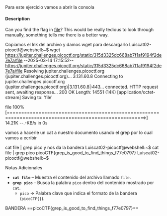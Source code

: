 Para este ejercicio vamos a abrir la consola 
#### Description

Can you find the flag in [file](https://jupiter.challenges.picoctf.org/static/315d3325dc668ab7f1af9194f2de7e7a/file)? This would be really tedious to look through manually, something tells me there is a better way.

Copiamos el lnk del archivo y damos wget para descargarlo 
Luiscat02-picoctf@webshell:~$ wget https://jupiter.challenges.picoctf.org/static/315d3325dc668ab7f1af9194f2de7e7a/file
--2025-03-14 17:15:52--  https://jupiter.challenges.picoctf.org/static/315d3325dc668ab7f1af9194f2de7e7a/file
Resolving jupiter.challenges.picoctf.org (jupiter.challenges.picoctf.org)... 3.131.60.8
Connecting to jupiter.challenges.picoctf.org (jupiter.challenges.picoctf.org)|3.131.60.8|:443... connected.
HTTP request sent, awaiting response... 200 OK
Length: 14551 (14K) [application/octet-stream]
Saving to: 'file'

file                                            100%[======================================================================================================>]  14.21K  --.-KB/s    in 0s      


vamos a hacerle un cat a nuestro documento usando el grep por lo cual vamos a ecribir

cat file | grep pico
y nos da la bandera
Luiscat02-picoctf@webshell:~$ cat file | grep pico 
picoCTF{grep_is_good_to_find_things_f77e0797}
Luiscat02-picoctf@webshell:~$ 

Notas Adicionales 
- **`cat file`** – Muestra el contenido del archivo llamado `file`.
- **`grep pico`** – Busca la palabra `pico` dentro del contenido mostrado por `cat`.
    - `pico` → Palabra clave que indica el formato de la bandera (`picoCTF{}`).


BANDERA
==picoCTF{grep_is_good_to_find_things_f77e0797}==